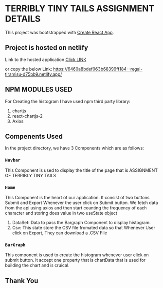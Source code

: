 # TERRIBLY TINY TAILS ASSIGNMENT DETAILS

This project was bootstrapped with [Create React App](https://github.com/facebook/create-react-app).


## Project is hosted on netlify

Link to the hosted application
[Click LINK](https://regal-tiramisu-d75bb9.netlify.app/)

or copy the below Link:
https://6460a8bdef063b68399ff184--regal-tiramisu-d75bb9.netlify.app/


## NPM MODULES USED

For Creating the histogram I have used npm third party library:
1. chartjs
2. react-chartjs-2
3. Axios


## Compenents Used


In the project directory, we have 3 Components which are as follows:

### `Navbar`

This Component is used to display the title of the page
that is ASSIGNMENT OF TERRIBLY TINY TAILS

### `Home`

This Component is the heart of our application.
It consist of two buttons Submit and Export
Whenever the user click on Submit button. We fetch
data from the api using axios and then
start counting 
the frequency of each character and storing does value in two useState object

1. DataSet: Data to pass the Bargraph Component to display histogram.
2. Csv: This state store the CSV file fromated data so that
Whenever User click on Export, They can
download a .CSV File

### `BarGraph`

This component is used to create the histogram whenever user
click on submit button. It accept one
property that is chartData that is used for building the chart
and is cruical.


## Thank You
